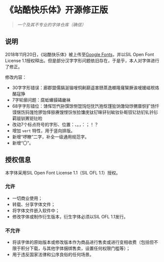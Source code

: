 # 《站酷快乐体》开源修正版

> *一个及其不专业的字体仓库（确信）*

## 说明

2018年11月20日，《站酷快乐体》被上传至[Google Fonts](https://fonts.google.com/specimen/ZCOOL+KuaiLe?subset=chinese-simplified)，并以SIL Open Font License 1.1授权释出。但是部分汉字字形问题依旧存在，于是乎，本人对字体进行了修正。

修改内容：
- 30字字形错误：廊郡盟儒膈涎锴嗖恫劓巅遥害赜蒸逸榔隆窿榘撅诶嗳嫒嵫袱烙酪寇狰
- 7字轮廓问题：腐蚯螓貘碡畿袜
- 68字字形错位：馇恽饪忾狲馔馀恻馄饨恺怃饩狍怄馑狯饷馓恸饽猬廪恹犷饧忏馍惬饬犸馐怆猡饴怿猕赓馊悭饫怅猃馕庑钛钌睐钚钊眦钕钋眍钗钇钫钔钆钤钐羁钣钏罴钜钍睑
- 改动7个标点符号的字形、位置：、。，：；！？
- 增加 `vert` 特性，用于竖向排版。
- 新增“啰瞭”二字，补全一级通用规范字。
- 新增“〇”。


## 授权信息

本字体采用SIL Open Font License 1.1（SIL OFL 1.1）授权。

### 允许
- 一切商业使用；
- 转载、分享字体文件；
- 将字体文件嵌入软件中；
- 修改字体或制作衍生版本，衍生字体必须以SIL OFL 1.1发行。

### 不允许
- 将该字体的原始版本或修改版本作为商品进行售卖或进行变相收费（包括但不限于积分下载，与其他字体捆绑售卖，设置任何权限门槛等）；
- 用于违反国家法律和公序良俗的任何场景。
